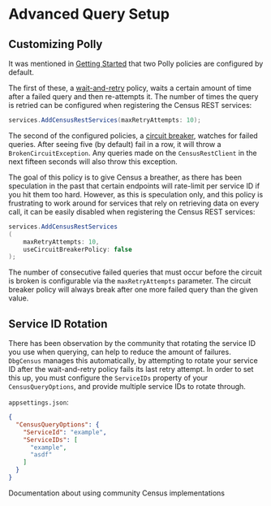# Advanced Query Setup

## Customizing Polly

It was mentioned in [Getting Started](index.md) that two Polly policies are configured by default.

The first of these, a [wait-and-retry](https://github.com/App-vNext/Polly#wait-and-retry) policy, waits a
certain amount of time after a failed query and then re-attempts it. The number of times the query is
retried can be configured when registering the Census REST services:

```c#
services.AddCensusRestServices(maxRetryAttempts: 10);
```

The second of the configured policies, a [circuit breaker](https://github.com/App-vNext/Polly#circuit-breaker),
watches for failed queries. After seeing five (by default) fail in a row, it will throw a `BrokenCircuitException`.
Any queries made on the `CensusRestClient` in the next fifteen seconds will also throw this exception.

The goal of this policy is to give Census a breather, as there has been speculation in the past that certain
endpoints will rate-limit per service ID if you hit them too hard. However, as this is speculation only, and
this policy is frustrating to work around for services that rely on retrieving data on every call, it can
be easily disabled when registering the Census REST services:

```c#
services.AddCensusRestServices
(
    maxRetryAttempts: 10,
    useCircuitBreakerPolicy: false
);
```

The number of consecutive failed queries that must occur before the circuit is broken is configurable via
the `maxRetryAttempts` parameter. The circuit breaker policy will always break after one more failed query
than the given value.

## Service ID Rotation

There has been observation by the community that rotating the service ID you use when querying, can
help to reduce the amount of failures. `DbgCensus` manages this automatically, by attempting to rotate
your service ID after the wait-and-retry policy fails its last retry attempt. In order to set this up,
you must configure the `ServiceIDs` property of your `CensusQueryOptions`, and provide multiple service
IDs to rotate through.

`appsettings.json`:

```json
{
  "CensusQueryOptions": {
    "ServiceId": "example",
    "ServiceIDs": [
      "example",
      "asdf"
    ]
  }
}
```

Documentation about using community Census implementations

